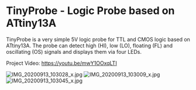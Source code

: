 # TinyProbe - Logic Probe based on ATtiny13A

TinyProbe is a very simple 5V logic probe for TTL and CMOS logic based on ATtiny13A. The probe can detect high (HI), low (LO), floating (FL) and oscillating (OS) signals and displays them via four LEDs.

Project Video: https://youtu.be/mwY1OOxqLTI

![IMG_20200913_103028_x.jpg](https://image.easyeda.com/pullimage/SOqH2wsPMJqBppZzAwETnCwJVtQcSWTawatudKyE.jpeg)
![IMG_20200913_103009_x.jpg](https://image.easyeda.com/pullimage/cJyxdTUXueBnLWqMnejZTMJQZLLRc7BwzEJzYXAx.jpeg)
![IMG_20200913_103045_x.jpg](https://image.easyeda.com/pullimage/oiVr8vSdKlWIpKalPMHCRDV0Ec208rp7U5l4cwlT.jpeg)
